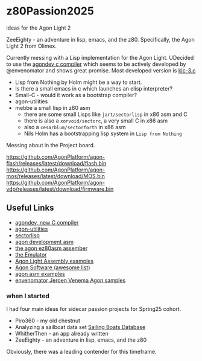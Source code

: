 # z80Passion2025
ideas for the Agon Light 2

ZeeEighty - an adventure in lisp, emacs, and the z80.
Specifically, the Agon Light 2 from Olimex.

Currently messing with a Lisp implementation for the Agon Light.
UDecided to use the [agondev c compiler](https://github.com/AgonPlatform/agondev) which seems to be actively developed by @envenomator and shows great promise.
Most developed version is [klc-3.c](src/klisp/klispc/src/klc-3.c)

- Lisp from Nothing by Holm might be a way to start.
- Is there a small emacs in c which launches an elisp interpreter?
- Small-C - would it work as a bootstrap compiler?
- agon-utilities
- mebbe a small lisp in z80 asm
  - there are some small Lisps like `jart/sectorlisp` in x86 asm and C
  - there is also a `xorvoid/sectorc`, a very small C in x86 asm
  - also a `cesarblum/sectorforth` in x86 asm
  - Nils Holm has a bootstrapping lisp system in `Lisp from Nothing`

Messing about in the Project board.

https://github.com/AgonPlatform/agon-flash/releases/latest/download/flash.bin
https://github.com/AgonPlatform/agon-mos/releases/latest/download/MOS.bin
https://github.com/AgonPlatform/agon-vdp/releases/latest/download/firmware.bin

## Useful Links

- [agondev, new C compiler](https://github.com/AgonPlatform/agondev)
- [agon-utilities](https://github.com/lennart-benschop/agon-utilities)
- [sectorlisp](https://github.com/jart/sectorlisp)
- [agon development asm](https://github.com/andymccall/agon-development)
- [the agon ez80asm assember](https://github.com/AgonConsole8/agon-ez80asm)
- [the Emulator](https://github.com/tomm/fab-agon-emulator)
- [Agon Light Assembly examples](https://github.com/schur/Agon-Light-Assembly)
- [Agon Software (awesome list)](https://github.com/sabotrax/agon-software)
- [agon asm examples](https://github.com/kristofer/Agon-FUN)
- [envenomator Jeroen Venema Agon samples](https://github.com/kristofer/Agon)
### when I started

I had four main ideas for sidecar passion projects for Spring25 cohort.

- Piro360 - my old chestnut
- Analyzing a sailboat data set [Sailing Boats Database](https://www.kaggle.com/datasets/opendatasource/sailing-boats)
- WhitherThen - an app already written
- ZeeEighty - an adventure in lisp, emacs, and the z80

Obviously, there was a leading contender for this timeframe.
